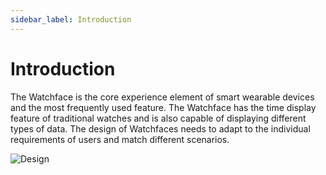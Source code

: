 ```yaml
---
sidebar_label: Introduction
---
```


# Introduction

The Watchface is the core experience element of smart wearable devices and the most frequently used feature. The Watchface has the time display feature of traditional watches and is also capable of displaying different types of data. The design of Watchfaces needs to adapt to the individual requirements of users and match different scenarios.

![Design](/img/design/8d88e21e7139151344dcf1befd8972b2.png)

